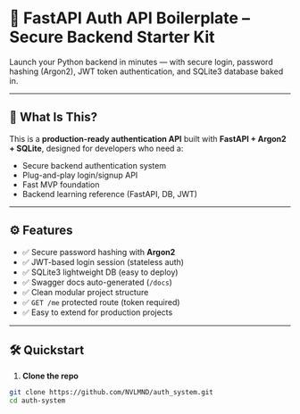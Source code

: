 
# 🔐 FastAPI Auth API Boilerplate – Secure Backend Starter Kit

Launch your Python backend in minutes — with secure login, password hashing (Argon2), JWT token authentication, and SQLite3 database baked in.

---

## 🚀 What Is This?

This is a **production-ready authentication API** built with **FastAPI + Argon2 + SQLite**, designed for developers who need a:
- Secure backend authentication system
- Plug-and-play login/signup API
- Fast MVP foundation
- Backend learning reference (FastAPI, DB, JWT)

---

## ⚙️ Features

- ✅ Secure password hashing with **Argon2**
- ✅ JWT-based login session (stateless auth)
- ✅ SQLite3 lightweight DB (easy to deploy)
- ✅ Swagger docs auto-generated (`/docs`)
- ✅ Clean modular project structure
- ✅ `GET /me` protected route (token required)
- ✅ Easy to extend for production projects

---

## 🛠 Quickstart

1. **Clone the repo**
```bash
git clone https://github.com/NVLMND/auth_system.git
cd auth-system
